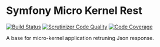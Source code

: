 # Symfony Micro Kernel Rest

[![Build Status](https://travis-ci.org/jmleroux/symfony-micro-rest.svg?branch=master)](https://travis-ci.org/jmleroux/symfony-micro-rest)
[![Scrutinizer Code Quality](https://scrutinizer-ci.com/g/jmleroux/symfony-micro-rest/badges/quality-score.png?b=master)](https://scrutinizer-ci.com/g/jmleroux/symfony-micro-rest/?branch=master)
[![Code Coverage](https://scrutinizer-ci.com/g/jmleroux/symfony-micro-rest/badges/coverage.png?b=master)](https://scrutinizer-ci.com/g/jmleroux/symfony-micro-rest/?branch=master)

A base for micro-kernel application retruning Json response.
